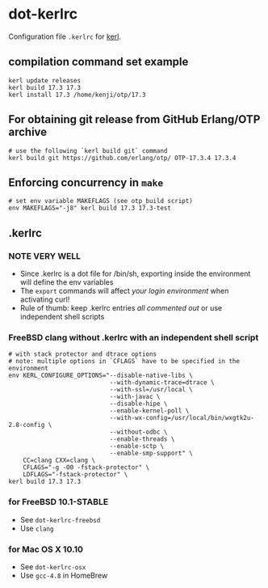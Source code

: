 # dot-kerlrc

Configuration file `.kerlrc` for [kerl](https://github.com/yrashk/kerl/).

## compilation command set example

    kerl update releases
    kerl build 17.3 17.3
    kerl install 17.3 /home/kenji/otp/17.3

## For obtaining git release from GitHub Erlang/OTP archive

    # use the following `kerl build git` command
    kerl build git https://github.com/erlang/otp/ OTP-17.3.4 17.3.4

## Enforcing concurrency in `make`

    # set env variable MAKEFLAGS (see otp_build script)
    env MAKEFLAGS="-j8" kerl build 17.3 17.3-test

## .kerlrc

### NOTE VERY WELL

* Since .kerlrc is a dot file for /bin/sh, exporting inside the environment will define the env variables
* The `export` commands will affect *your login environment* when activating curl!
* Rule of thumb: keep .kerlrc entries *all commented out* or use independent shell scripts

### FreeBSD clang without .kerlrc with an independent shell script

    # with stack protector and dtrace options
    # note: multiple options in `CFLAGS` have to be specified in the environment
    env KERL_CONFIGURE_OPTIONS="--disable-native-libs \
                                --with-dynamic-trace=dtrace \
                                --with-ssl=/usr/local \
                                --with-javac \
                                --disable-hipe \
                                --enable-kernel-poll \
                                --with-wx-config=/usr/local/bin/wxgtk2u-2.8-config \
                                --without-odbc \
                                --enable-threads \
                                --enable-sctp \
                                --enable-smp-support" \
        CC=clang CXX=clang \
        CFLAGS="-g -O0 -fstack-protector" \
        LDFLAGS="-fstack-protector" \
    kerl build 17.3 17.3

### for FreeBSD 10.1-STABLE

* See `dot-kerlrc-freebsd`
* Use `clang`

### for Mac OS X 10.10

* See `dot-kerlrc-osx`
* Use `gcc-4.8` in HomeBrew

